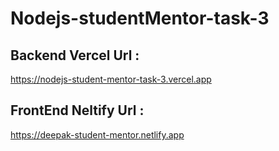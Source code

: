 # Nodejs-studentMentor-task-3

## Backend Vercel Url :
   https://nodejs-student-mentor-task-3.vercel.app
    
## FrontEnd Neltify Url  :
   https://deepak-student-mentor.netlify.app
